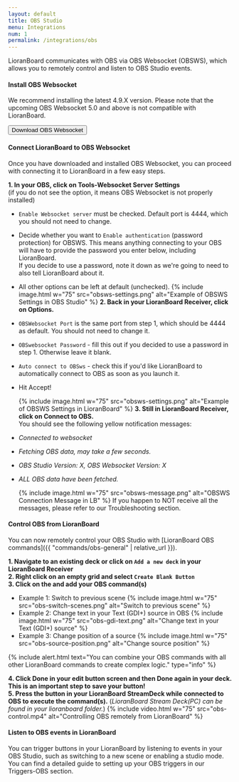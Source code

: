 ```yaml
---
layout: default
title: OBS Studio
menu: Integrations
num: 1
permalink: /integrations/obs
---
```


LioranBoard communicates with OBS via OBS Websocket (OBSWS), which allows you to remotely control and listen to OBS Studio events. 

#### Install OBS Websocket
We recommend installing the latest 4.9.X version. Please note that the upcoming OBS Websocket 5.0 and above is not compatible with LioranBoard. 

<a href="https://obsproject.com/forum/resources/obs-websocket-remote-control-obs-studio-from-websockets.466/"><button type="button" class="btn btn-outline-secondary">Download OBS Websocket</button></a>

#### Connect LioranBoard to OBS Websocket
Once you have downloaded and installed OBS Websocket, you can proceed with connecting it to LioranBoard in a few easy steps. 

**1. In your OBS, click on Tools-Websocket Server Settings**\
(if you do not see the option, it means OBS Websocket is not properly installed)
- `Enable Websocket server` must be checked. Default port is 4444, which you should not need to change.
- Decide whether you want to `Enable authentication` (password protection) for OBSWS. This means anything connecting to your OBS will have to provide the password you enter below, including LioranBoard.\
    If you decide to use a password, note it down as we're going to need to also tell LioranBoard about it.
- All other options can be left at default (unchecked). 
  {% include image.html w="75" src="obsws-settings.png" alt="Example of OBSWS Settings in OBS Studio" %}
**2. Back in your LioranBoard Receiver, click on Options.**
- `OBSWebsocket Port` is the same port from step 1, which should be 4444 as default. You should not need to change it.
- `OBSwebsocket Password` - fill this out if you decided to use a password in step 1. Otherwise leave it blank. 
- `Auto connect to OBSws` - check this if you'd like LioranBoard to automatically connect to OBS as soon as you launch it.
- Hit Accept!

  {% include image.html w="75" src="obsws-settings.png" alt="Example of OBSWS Settings in LioranBoard" %}
**3. Still in LioranBoard Receiver, click on Connect to OBS.**\
You should see the following yellow notification messages:
- *Connected to websocket*
- *Fetching OBS data, may take a few seconds.*
- *OBS Studio Version: X, OBS Websocket Version: X*
- *ALL OBS data have been fetched.*
  
  {% include image.html w="75" src="obsws-message.png" alt="OBSWS Connection Message in LB" %}
  If you happen to NOT receive all the messages, please refer to our Troubleshooting section.

#### Control OBS from LioranBoard
You can now remotely control your OBS Studio with [LioranBoard OBS commands]({{ "commands/obs-general" | relative_url }}).   


**1. Navigate to an existing deck or click on `Add a new deck` in your LioranBoard Receiver**\
**2. Right click on an empty grid and select `Create Blank Button`**\
**3. Click on the <i class="fas fa-plus-circle"></i> and add your OBS command(s)**
  - Example 1: Switch to previous scene
    {% include image.html w="75" src="obs-switch-scenes.png" alt="Switch to previous scene" %}
  - Example 2: Change text in your Text (GDI+) source in OBS
    {% include image.html w="75" src="obs-gdi-text.png" alt="Change text in your Text (GDI+) source" %}
  - Example 3: Change position of a source
    {% include image.html w="75" src="obs-source-position.png" alt="Change source position" %}

{% include alert.html text="You can combine your OBS commands with all other LioranBoard commands to create complex logic." type="info" %} 

**4. Click Done in your edit button screen and then Done again in your deck. This is an important step to save your button!**\
**5. Press the button in your LioranBoard StreamDeck while connected to OBS to execute the command(s).**
(*LioranBoard Stream Deck(PC) can be found in your lioranboard folder.*)
{% include video.html w="75" src="obs-control.mp4" alt="Controlling OBS remotely from LioranBoard" %}



#### Listen to OBS events in LioranBoard
You can trigger buttons in your LioranBoard by listening to events in your OBS Studio, such as switching to a new scene or enabling a studio mode.\
You can find a detailed guide to setting up your OBS triggers in our Triggers-OBS section. 